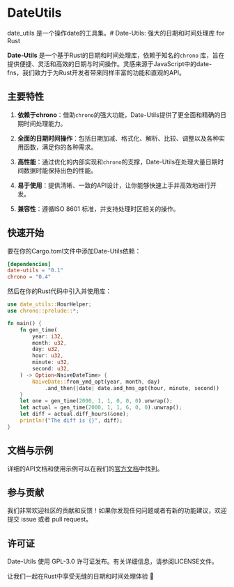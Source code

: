 # DateUtils

date_utils 是一个操作date的工具集。# Date-Utils: 强大的日期和时间处理库 for Rust

**Date-Utils** 是一个基于Rust的日期和时间处理库，依赖于知名的`chrono`
库，旨在提供便捷、灵活和高效的日期与时间操作。灵感来源于JavaScript中的date-fns，我们致力于为Rust开发者带来同样丰富的功能和直观的API。

## 主要特性

1. **依赖于chrono**：借助`chrono`的强大功能，Date-Utils提供了更全面和精确的日期时间处理能力。

2. **全面的日期时间操作**：包括日期加减、格式化、解析、比较、调整以及各种实用函数，满足你的各种需求。

3. **高性能**：通过优化的内部实现和`chrono`的支撑，Date-Utils在处理大量日期时间数据时能保持出色的性能。

4. **易于使用**：提供清晰、一致的API设计，让你能够快速上手并高效地进行开发。

5. **兼容性**：遵循ISO 8601 标准，并支持处理时区相关的操作。

## 快速开始

要在你的Cargo.toml文件中添加Date-Utils依赖：

```toml
[dependencies]
date-utils = "0.1"
chrono = "0.4"
```

然后在你的Rust代码中引入并使用库：

```rust
use date_utils::HourHelper;
use chrono::prelude::*;

fn main() {
    fn gen_time(
        year: i32,
        month: u32,
        day: u32,
        hour: u32,
        minute: u32,
        second: u32,
    ) -> Option<NaiveDateTime> {
        NaiveDate::from_ymd_opt(year, month, day)
            .and_then(|date| date.and_hms_opt(hour, minute, second))
    }
    let one = gen_time(2000, 1, 1, 0, 0, 0).unwrap();
    let actual = gen_time(2000, 1, 1, 6, 0, 0).unwrap();
    let diff = actual.diff_hours(&one);
    println!("The diff is {}", diff);
}
```

## 文档与示例

详细的API文档和使用示例可以在我们的[官方文档](https://date-utils.github.io/docs/)中找到。

## 参与贡献

我们非常欢迎社区的贡献和反馈！如果你发现任何问题或者有新的功能建议，欢迎提交 issue 或者 pull request。

## 许可证

Date-Utils 使用 GPL-3.0 许可证发布。有关详细信息，请参阅LICENSE文件。

让我们一起在Rust中享受无缝的日期和时间处理体验 🎉
